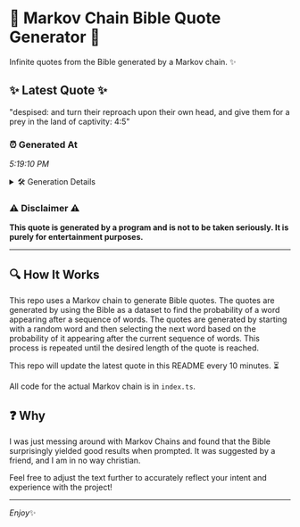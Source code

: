 # 📖 Markov Chain Bible Quote Generator 📖

Infinite quotes from the Bible generated by a Markov chain. ✨

## ✨ Latest Quote ✨
"despised: and turn their reproach upon their own head, and give them for a prey in the land of captivity: 4:5"

### ⏰ Generated At
*5:19:10 PM*

<details>
    <summary>🛠️ Generation Details</summary>
    <p>
        <strong>🌱 Seed:</strong> despised:<br>
        <strong>🔄 Iterations:</strong> 20<br>
        <strong>📜 Context History:</strong><br>[ despised: ]: and<br>[ despised:, and ]: turn<br>[ despised:, and, turn ]: their<br>[ despised:, and, turn, their ]: reproach<br>[ despised:, and, turn, their, reproach ]: upon<br>[ despised:, and, turn, their, reproach, upon ]: their<br>[ and, turn, their, reproach, upon, their ]: own<br>[ turn, their, reproach, upon, their, own ]: head,<br>[ their, reproach, upon, their, own, head, ]: and<br>[ reproach, upon, their, own, head,, and ]: give<br>[ upon, their, own, head,, and, give ]: them<br>[ their, own, head,, and, give, them ]: for<br>[ own, head,, and, give, them, for ]: a<br>[ head,, and, give, them, for, a ]: prey<br>[ and, give, them, for, a, prey ]: in<br>[ give, them, for, a, prey, in ]: the<br>[ them, for, a, prey, in, the ]: land<br>[ for, a, prey, in, the, land ]: of<br>[ a, prey, in, the, land, of ]: captivity:<br>[ prey, in, the, land, of, captivity: ]: 4:5<br>
    </p>
</details>

### ⚠️ Disclaimer ⚠️
**This quote is generated by a program and is not to be taken seriously. It is purely for entertainment purposes.**

---

## 🔍 How It Works

This repo uses a Markov chain to generate Bible quotes. The quotes are generated by using the Bible as a dataset to find the probability of a word appearing after a sequence of words. The quotes are generated by starting with a random word and then selecting the next word based on the probability of it appearing after the current sequence of words. This process is repeated until the desired length of the quote is reached.

This repo will update the latest quote in this README every 10 minutes. ⏳

All code for the actual Markov chain is in `index.ts`.

## ❓ Why

I was just messing around with Markov Chains and found that the Bible surprisingly yielded good results when prompted. 
It was suggested by a friend, and I am in no way christian.

Feel free to adjust the text further to accurately reflect your intent and experience with the project!

---

*Enjoy*✨
